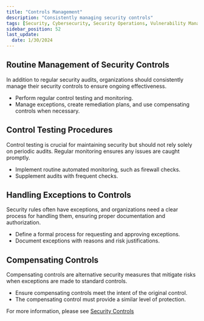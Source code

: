 ```yaml
---
title: "Controls Management"
description: "Consistently managing security controls"
tags: [Security, Cybersecurity, Security Operations, Vulnerability Management, Security Assessment, Security Testing]
sidebar_position: 52
last_update:
  date: 1/30/2024
---
```



## Routine Management of Security Controls  

In addition to regular security audits, organizations should consistently manage their security controls to ensure ongoing effectiveness.

- Perform regular control testing and monitoring.
- Manage exceptions, create remediation plans, and use compensating controls when necessary.

## Control Testing Procedures  

Control testing is crucial for maintaining security but should not rely solely on periodic audits. Regular monitoring ensures any issues are caught promptly.

- Implement routine automated monitoring, such as firewall checks.
- Supplement audits with frequent checks.

## Handling Exceptions to Controls  

Security rules often have exceptions, and organizations need a clear process for handling them, ensuring proper documentation and authorization.

- Define a formal process for requesting and approving exceptions.
- Document exceptions with reasons and risk justifications.

## Compensating Controls  

Compensating controls are alternative security measures that mitigate risks when exceptions are made to standard controls.

- Ensure compensating controls meet the intent of the original control.
- The compensating control must provide a similar level of protection.

For more information, please see [Security Controls](/docs/005-Cybersecurity/001-Security-and-Risk-Management/040-Security-Controls.md)